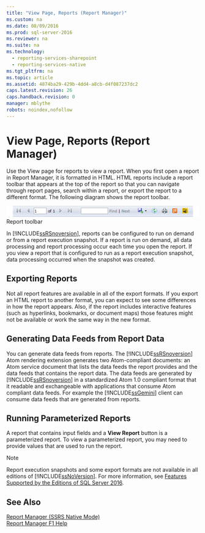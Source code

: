 ```yaml
---
title: "View Page, Reports (Report Manager)"
ms.custom: na
ms.date: 08/09/2016
ms.prod: sql-server-2016
ms.reviewer: na
ms.suite: na
ms.technology: 
  - reporting-services-sharepoint
  - reporting-services-native
ms.tgt_pltfrm: na
ms.topic: article
ms.assetid: 4874ba29-429b-4dd4-a8cb-d4f087237dc2
caps.latest.revision: 26
caps.handback.revision: 0
manager: mblythe
robots: noindex,nofollow
---
```

# View Page, Reports (Report Manager)
Use the View page for reports to view a report. When you first open a report in Report Manager, it is formatted in HTML. HTML reports include a report toolbar that appears at the top of the report so that you can navigate through report pages, search within a report, or export the report to a different format. The following diagram shows the report toolbar.  
  
 ![Report toolbar](../../Topics/TopicNameNotContainA/images/ssrs_htmlviewer_toolbar.png "ssrs_htmlviewer_toolbar")  
Report toolbar  
  
 In [!INCLUDE[ssRSnoversion](../../Topics/TopicNameContainA/tokens/ssRSnoversion_md.md)], reports can be configured to run on demand or from a report execution snapshot. If a report is run on demand, all data processing and report processing occur each time you open the report. If you view a report that is configured to run as a report execution snapshot, data processing occurred when the snapshot was created.  
  
## Exporting Reports  
 Not all report features are available in all of the export formats. If you export an HTML report to another format, you can expect to see some differences in how the report appears. Also, if the report includes interactive features (such as hyperlinks, bookmarks, or document maps) those features might not be available or work the same way in the new format.  
  
## Generating Data Feeds from Report Data  
 You can generate data feeds from reports. The [!INCLUDE[ssRSnoversion](../../Topics/TopicNameContainA/tokens/ssRSnoversion_md.md)] Atom rendering extension generates two Atom-compliant documents: an Atom service document that lists the data feeds the report provides and the data feeds that contains the report data. The data feeds are generated by [!INCLUDE[ssRSnoversion](../../Topics/TopicNameContainA/tokens/ssRSnoversion_md.md)] in a standardized Atom 1.0 compliant format that it readable and exchangeable with applications that consume Atom compliant data feeds. For example the [!INCLUDE[ssGemini](../../Topics/TopicNameContainA/tokens/ssGemini_md.md)] client can consume data feeds that are generated from reports.  
  
## Running Parameterized Reports  
 A report that contains input fields and a **View Report** button is a parameterized report. To view a parameterized report, you may need to provide values that are used to run the report.  
  
> [!NOTE]  
>  Report execution snapshots and some export formats are not available in all editions of [!INCLUDE[ssNoVersion](../../Topics/TopicNameContainA/tokens/ssNoVersion_md.md)]. For more information, see [Features Supported by the Editions of SQL Server 2016](../../Topics/TopicNameNotContainA/Features-Supported-by-the-Editions-of-SQL-Server-2016.md).  
  
## See Also  
 [Report Manager  (SSRS Native Mode)](../../Topics/TopicNameNotContainA/Report-Manager---SSRS-Native-Mode-.md)   
 [Report Manager F1 Help](../../Topics/TopicNameNotContainA/Report-Manager-F1-Help.md)
